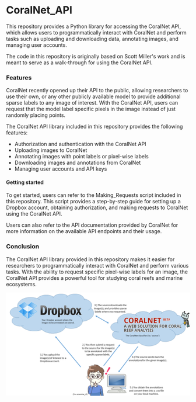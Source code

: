 # CoralNet_API
This repository provides a Python library for accessing the CoralNet API, which allows users to programmatically interact with CoralNet and perform tasks such as uploading and downloading data, annotating images, and managing user accounts.

The code in this repository is originally based on Scott Miller's work and is meant to serve as a walk-through for using the CoralNet API.

### Features
CoralNet recently opened up their API to the public, allowing researchers to use their own, or any other publicly available model to provide additional sparse labels to any image of interest. With the CoralNet API, users can request that the model label specific pixels in the image instead of just randomly placing points.

The CoralNet API library included in this repository provides the following features:

- Authorization and authentication with the CoralNet API
- Uploading images to CoralNet
- Annotating images with point labels or pixel-wise labels
- Downloading images and annotations from CoralNet
- Managing user accounts and API keys

#### Getting started
To get started, users can refer to the Making_Requests script included in this repository. This script provides a step-by-step guide for setting up a Dropbox account, obtaining authorization, and making requests to CoralNet using the CoralNet API.

Users can also refer to the API documentation provided by CoralNet for more information on the available API endpoints and their usage.

### Conclusion
The CoralNet API library provided in this repository makes it easier for researchers to programmatically interact with CoralNet and perform various tasks. With the ability to request specific pixel-wise labels for an image, the CoralNet API provides a powerful tool for studying coral reefs and marine ecosystems.

![](Figures/Workflow.png)
